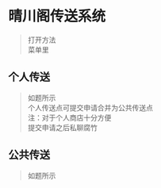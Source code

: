 # 晴川阁传送系统
> 打开方法<br>菜单里

## 个人传送
> 如题所示
<br> 个人传送点可提交申请合并为公共传送点
<br> 注：对于个人商店十分方便
<br> 提交申请之后私聊腐竹

## 公共传送
> 如题所示
